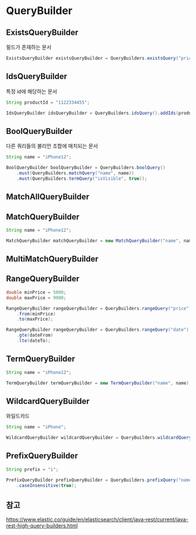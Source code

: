 # QueryBuilder

## ExistsQueryBuilder
필드가 존재하는 문서

```java
ExistsQueryBuilder existsQueryBuilder = QueryBuilders.existsQuery("price");
```

## IdsQueryBuilder
특정 id에 해당하는 문서

```java
String productId = "1122334455";

IdsQueryBuilder idsQueryBuilder = QueryBuilders.idsQuery().addIds(productId);
```

## BoolQueryBuilder
다른 쿼리들의 불리언 조합에 매치되는 문서

```java
String name = "iPhone12";

BoolQueryBuilder boolQueryBuilder = QueryBuilders.boolQuery()
    .must(QueryBuilders.matchQuery("name", name))
    .must(QueryBuilders.termQuery("isVisible", true));
```
## MatchAllQueryBuilder

## MatchQueryBuilder
```java
String name = "iPhone12";

MatchQueryBuilder matchQueryBuilder = new MatchQueryBuilder("name", name);
```

## MultiMatchQueryBuilder

## RangeQueryBuilder

```java
double minPrice = 5000;
double maxPrice = 9900;

RangeQueryBuilder rangeQueryBuilder = QueryBuilders.rangeQuery("price")
    .from(minPrice)
    .to(maxPrice);
```

```java
RangeQueryBuilder rangeQueryBuilder = QueryBuilders.rangeQuery("date")
    .gte(dateFrom)
    .lte(dateTo);
```

## TermQueryBuilder

```java
String name = "iPhone12";

TermQueryBuilder termQueryBuilder = new TermQueryBuilder("name", name);
```

## WildcardQueryBuilder
와일드카드

```java
String name = "iPhone";

WildcardQueryBuilder wildcardQueryBuilder = QueryBuilders.wildcardQuery("name", name + "*");
```

## PrefixQueryBuilder

```java
String prefix = "i";

PrefixQueryBuilder prefixQueryBuilder = QueryBuilders.prefixQuery("name", prefix)
    .caseInsensitive(true);
```

## 참고
https://www.elastic.co/guide/en/elasticsearch/client/java-rest/current/java-rest-high-query-builders.html    
